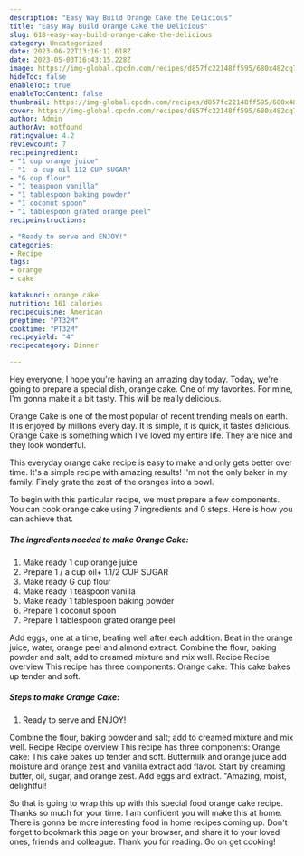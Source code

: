 ```yaml
---
description: "Easy Way Build Orange Cake the Delicious"
title: "Easy Way Build Orange Cake the Delicious"
slug: 618-easy-way-build-orange-cake-the-delicious
category: Uncategorized
date: 2023-06-22T13:16:11.618Z
date: 2023-05-03T16:43:15.228Z
image: https://img-global.cpcdn.com/recipes/d857fc22148ff595/680x482cq70/orange-cake-recipe-main-photo.jpg
hideToc: false
enableToc: true
enableTocContent: false
thumbnail: https://img-global.cpcdn.com/recipes/d857fc22148ff595/680x482cq70/orange-cake-recipe-main-photo.jpg
cover: https://img-global.cpcdn.com/recipes/d857fc22148ff595/680x482cq70/orange-cake-recipe-main-photo.jpg
author: Admin
authorAv: notfound
ratingvalue: 4.2
reviewcount: 7
recipeingredient:
- "1 cup orange juice"
- "1  a cup oil 112 CUP SUGAR"
- "G cup flour"
- "1 teaspoon vanilla"
- "1 tablespoon baking powder"
- "1 coconut spoon"
- "1 tablespoon grated orange peel"
recipeinstructions:

- "Ready to serve and ENJOY!"
categories:
- Recipe
tags:
- orange
- cake

katakunci: orange cake 
nutrition: 161 calories
recipecuisine: American
preptime: "PT32M"
cooktime: "PT32M"
recipeyield: "4"
recipecategory: Dinner

---
```



Hey everyone, I hope you're having an amazing day today. Today, we're going to prepare a special dish, orange cake. One of my favorites. For mine, I'm gonna make it a bit tasty. This will be really delicious.

Orange Cake is one of the most popular of recent trending meals on earth. It is enjoyed by millions every day. It is simple, it is quick, it tastes delicious. Orange Cake is something which I've loved my entire life. They are nice and they look wonderful.

This everyday orange cake recipe is easy to make and only gets better over time. It&#39;s a simple recipe with amazing results! I&#39;m not the only baker in my family. Finely grate the zest of the oranges into a bowl.


To begin with this particular recipe, we must prepare a few components. You can cook orange cake using 7 ingredients and 0 steps. Here is how you can achieve that.

<!--inarticleads1-->

##### The ingredients needed to make Orange Cake:

1. Make ready 1 cup orange juice
1. Prepare 1 / a cup oil+ 1.1/2 CUP SUGAR
1. Make ready G cup flour
1. Make ready 1 teaspoon vanilla
1. Make ready 1 tablespoon baking powder
1. Prepare 1 coconut spoon
1. Prepare 1 tablespoon grated orange peel


Add eggs, one at a time, beating well after each addition. Beat in the orange juice, water, orange peel and almond extract. Combine the flour, baking powder and salt; add to creamed mixture and mix well. Recipe Recipe overview This recipe has three components: Orange cake: This cake bakes up tender and soft. 

<!--inarticleads2-->

##### Steps to make Orange Cake:


1. Ready to serve and ENJOY!

Combine the flour, baking powder and salt; add to creamed mixture and mix well. Recipe Recipe overview This recipe has three components: Orange cake: This cake bakes up tender and soft. Buttermilk and orange juice add moisture and orange zest and vanilla extract add flavor. Start by creaming butter, oil, sugar, and orange zest. Add eggs and extract. &#34;Amazing, moist, delightful! 

So that is going to wrap this up with this special food orange cake recipe. Thanks so much for your time. I am confident you will make this at home. There is gonna be more interesting food in home recipes coming up. Don't forget to bookmark this page on your browser, and share it to your loved ones, friends and colleague. Thank you for reading. Go on get cooking!
